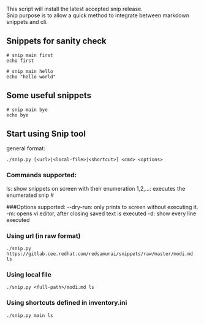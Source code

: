 This script will install the latest accepted snip release. \
Snip purpose is to allow a quick method to integrate between markdown snippets and cli.

## Snippets for sanity check

```
# snip main first
echo first
```

```
# snip main hello
echo "hello world"
```

## Some useful snippets

```
# snip main bye
echo bye
```

## Start using Snip tool
general format:
```
./snip.py [<url>|<local-file>|<shortcut>] <cmd> <options>
```

### Commands supported:
ls: show snippets on screen with their enumeration
1,2,...: executes the enumerated snip #

###Options supported: 
--dry-run: only prints to screen without executing it.
-m: opens vi editor, after closing saved text is executed
-d: show every line executed

### Using url (in raw format)

```
./snip.py https://gitlab.cee.redhat.com/redsamurai/snippets/raw/master/modi.md ls
```

### Using local file

```
./snip.py <full-path>/modi.md ls
```

### Using shortcuts defined in inventory.ini

```
./snip.py main ls
```
